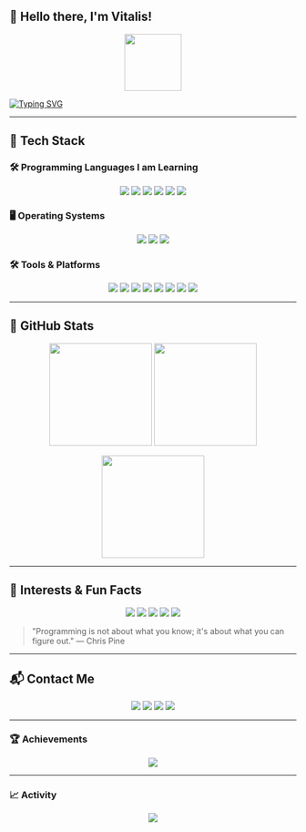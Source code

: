 ## 👋 Hello there, I'm Vitalis!  
<div id="header" align="center">
  <img src="https://i.giphy.com/media/Q8xuJjjxQHHJdHn7gJ/giphy.gif" width="100"/>
</div>

[![Typing SVG](https://readme-typing-svg.demolab.com/?lines=🚀+Welcome+to+My+GitHub+Profile!;🔥+Constantly+expanding+my+skill+set;💡+Staying+up+to+date+with+latest+trends!&center=true&width=1000&size=30&duration=3000&pause=1000)](https://git.io/typing-svg)

---

## 🔧 Tech Stack  

### 🛠 Programming Languages I am Learning  
<p align="center">
  <a href="#"><img src="https://img.shields.io/badge/-Rust-%23000000?style=for-the-badge&logo=rust&logoColor=white"></a>
  <a href="#"><img src="https://img.shields.io/badge/-Python-%231E88E5?style=for-the-badge&logo=python&logoColor=white"></a>
  <a href="#"><img src="https://img.shields.io/badge/-SQL-%234DB33D?style=for-the-badge&logo=postgresql&logoColor=white"></a>
  <a href="#"><img src="https://img.shields.io/badge/-Java-%23ED8B00?style=for-the-badge&logo=java&logoColor=white"></a>
  <a href="#"><img src="https://img.shields.io/badge/-JavaScript-%23F7DF1E?style=for-the-badge&logo=javascript&logoColor=black"></a>
  <a href="#"><img src="https://img.shields.io/badge/-HTML%20&%20CSS-%23E34F26?style=for-the-badge&logo=html5&logoColor=white"></a>
</p>

### 🖥️ Operating Systems  
<p align="center">
  <a href="#"><img src="https://img.shields.io/badge/-Linux%20(Ubuntu)-%23FCC624?style=for-the-badge&logo=ubuntu&logoColor=white"></a>
  <a href="#"><img src="https://img.shields.io/badge/-Windows-%230078D6?style=for-the-badge&logo=windows&logoColor=white"></a>
  <a href="#"><img src="https://img.shields.io/badge/-macOS-%23999999?style=for-the-badge&logo=apple&logoColor=white"></a>
</p>

### 🛠 Tools & Platforms  
<p align="center">
  <a href="#"><img src="https://img.shields.io/badge/-Git%20&%20GitHub-%23F05032?style=for-the-badge&logo=git&logoColor=white"></a>
  <a href="#"><img src="https://img.shields.io/badge/-Docker-%232496ED?style=for-the-badge&logo=docker&logoColor=white"></a>
  <a href="#"><img src="https://img.shields.io/badge/-VS%20Code-%23007ACC?style=for-the-badge&logo=visualstudiocode&logoColor=white"></a>
  <a href="#"><img src="https://img.shields.io/badge/-Multipass-%23555555?style=for-the-badge&logo=ubuntu&logoColor=white"></a>
  <a href="#"><img src="https://img.shields.io/badge/-Trello-%230081CB?style=for-the-badge&logo=trello&logoColor=white"></a>
  <a href="#"><img src="https://img.shields.io/badge/-Asana-%23E54F6D?style=for-the-badge&logo=asana&logoColor=white"></a>
  <a href="#"><img src="https://img.shields.io/badge/-Jira-%230052CC?style=for-the-badge&logo=jira&logoColor=white"></a>
  <a href="#"><img src="https://img.shields.io/badge/-Discord-%237396DA?style=for-the-badge&logo=discord&logoColor=white"></a>
</p>

---

## 🚀 GitHub Stats  
<p align="center">
  <img src="https://github-readme-stats.vercel.app/api?username=Vitalisn4&show_icons=true&theme=dark" height="180">
  <img src="https://github-readme-stats.vercel.app/api/top-langs?username=Vitalisn4&layout=compact&theme=dark" height="180">
</p>

<p align="center">
  <img src="https://streak-stats.demolab.com/?user=Vitalisn4&theme=dark&hide_border=true" height="180">
</p>

---

## 🌟 Interests & Fun Facts  
<p align="center">
  <a href="#"><img src="https://img.shields.io/badge/-Gaming-%23FF0000?style=for-the-badge&logo=playstation&logoColor=white"></a>
  <a href="#"><img src="https://img.shields.io/badge/-Tech%20Blogs-%234A90E2?style=for-the-badge&logo=medium&logoColor=white"></a>
  <a href="#"><img src="https://img.shields.io/badge/-Open%20Source%20Contributions-%232EC866?style=for-the-badge&logo=github&logoColor=white"></a>
  <a href="#"><img src="https://img.shields.io/badge/-Tech%20Podcasts-%23FFC300?style=for-the-badge&logo=spotify&logoColor=white"></a>
  <a href="#"><img src="https://img.shields.io/badge/-Running-%23FF4500?style=for-the-badge&logo=strava&logoColor=white"></a>
</p>

> "Programming is not about what you know; it's about what you can figure out." — Chris Pine  

---

## 📬 Contact Me  
<p align="center">
  <a href="mailto:ngamvitalisyuh@gmail.com"><img src="https://img.shields.io/badge/-Gmail-D14836?style=for-the-badge&logo=gmail&logoColor=white"></a>
  <a href="https://www.linkedin.com/in/ngam-vitalis"><img src="https://img.shields.io/badge/-LinkedIn-0077B5?style=for-the-badge&logo=linkedin&logoColor=white"></a>
  <a href="https://discordapp.com/users/1282738167610609716"><img src="https://img.shields.io/badge/-Discord-5865F2?style=for-the-badge&logo=discord&logoColor=white"></a>
  <a href="tel:+237671360235"><img src="https://img.shields.io/badge/-WhatsApp-25D366?style=for-the-badge&logo=whatsapp&logoColor=white"></a>
</p>

---

### 🏆 Achievements  
<p align="center">
  <img src="https://github-profile-trophy.vercel.app/?username=Vitalisn4&theme=nord&margin-w=8&margin-h=8&no-bg=false&no-frame=true">
</p>

---

### 📈 Activity  
<p align="center">
  <img src="https://github-readme-activity-graph.vercel.app/graph?username=Vitalisn4&radius=16&theme=react&area=true&hide_border=true">
</p>
